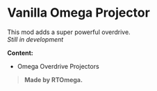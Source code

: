# Vanilla Omega Projector

This mod adds a super powerful overdrive.  
*Still in development*

**Content:**
- Omega Overdrive Projectors

> **Made by RTOmega.**

